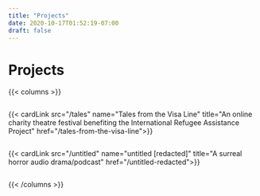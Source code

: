```yaml
---
title: "Projects"
date: 2020-10-17T01:52:19-07:00
draft: false
---
```


# Projects

{{< columns >}}

<div class="column">

{{< cardLink 
    src="/tales" 
    name="Tales from the Visa Line"
    title="An online charity theatre festival benefiting the International Refugee Assistance Project"
    href="/tales-from-the-visa-line">}}

</div>

<div class="column">

{{< cardLink 
    src="/untitled" 
    name="untitled [redacted]" 
    title="A surreal horror audio drama/podcast" 
    href="/untitled-redacted">}}

</div>

<div class="column"></div>

{{< /columns >}}
